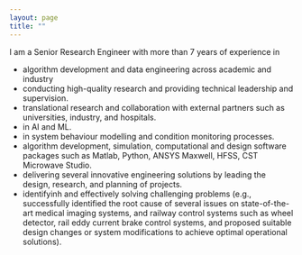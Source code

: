 ```yaml
---
layout: page
title: ""
---
```


I am a Senior Research Engineer with more than 7 years of experience in
- algorithm development and data engineering across academic and industry 
- conducting high-quality research and providing technical leadership and supervision.
- translational research and collaboration with external partners such as universities, industry, and hospitals.
- in AI and ML.
- in system behaviour modelling and condition monitoring processes.
- algorithm development, simulation, computational and design software packages such as Matlab, Python, ANSYS Maxwell, HFSS, CST Microwave Studio.
- delivering several innovative engineering solutions by leading the design, research, and planning of projects.
- identifyinh and effectively solving challenging problems (e.g., successfully identified the root cause of several issues on state-of-the-art medical imaging systems, and railway control systems such as wheel detector, rail eddy current brake control systems, and proposed suitable design changes or system modifications to achieve optimal operational solutions).
